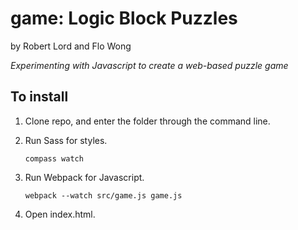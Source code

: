 # game: Logic Block Puzzles

by Robert Lord and Flo Wong

*Experimenting with Javascript to create a web-based puzzle game*


## To install

1. Clone repo, and enter the folder through the command line.

2. Run Sass for styles.
    ```
    compass watch
    ```

3. Run Webpack for Javascript.
    ```
    webpack --watch src/game.js game.js
    ```

4. Open index.html.
